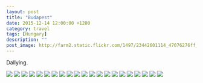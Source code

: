 ```yaml
---
layout: post
title: "Budapest"
date: 2015-12-14 12:00:00 +1200
category: travel
tags: [Hungary]
description: ""
post_image: http://farm2.static.flickr.com/1497/23442601114_47076276ff_o.jpg
---
```

Dallying.

[![](http://farm6.static.flickr.com/5712/23703042019_a4870e663a_c.jpg)](http://farm6.static.flickr.com/5712/23703042019_a77ff99ae3_o.jpg)
[![](http://farm2.static.flickr.com/1561/23444076953_281173945f_c.jpg)](http://farm2.static.flickr.com/1561/23444076953_2b4b422359_o.jpg)
[![](http://farm6.static.flickr.com/5751/23444076373_2fef9d6e7e_c.jpg)](http://farm6.static.flickr.com/5751/23444076373_cf533b6f88_o.jpg)
[![](http://farm2.static.flickr.com/1573/23775184560_b6ea45b4d2_c.jpg)](http://farm2.static.flickr.com/1573/23775184560_3529aabb5a_o.jpg)
[![](http://farm2.static.flickr.com/1613/23775184170_faf48ef99c_c.jpg)](http://farm2.static.flickr.com/1613/23775184170_f9314b779c_o.jpg)
[![](http://farm2.static.flickr.com/1448/23962710562_4677498d4d_c.jpg)](http://farm2.static.flickr.com/1448/23962710562_9c4b8ed7e3_o.jpg)
[![](http://farm2.static.flickr.com/1566/23775183480_76344ce202_c.jpg)](http://farm2.static.flickr.com/1566/23775183480_ddeae2b7d9_o.jpg)
[![](http://farm2.static.flickr.com/1582/24044760556_d545ff5141_c.jpg)](http://farm2.static.flickr.com/1582/24044760556_723fce5f8f_o.jpg)
[![](http://farm2.static.flickr.com/1638/23962709572_a5d2a84fe7_c.jpg)](http://farm2.static.flickr.com/1638/23962709572_8a83b28f82_o.jpg)
[![](http://farm2.static.flickr.com/1691/23703002139_d27812cf06_c.jpg)](http://farm2.static.flickr.com/1691/23703002139_439bb6c228_o.jpg)
[![](http://farm2.static.flickr.com/1520/23703005279_df96288c0f_c.jpg)](http://farm2.static.flickr.com/1520/23703005279_4e3a2a7bd3_o.jpg)
[![](http://farm6.static.flickr.com/5756/23988236291_74495b00eb_c.jpg)](http://farm6.static.flickr.com/5756/23988236291_286862aaf9_o.jpg)
[![](http://farm2.static.flickr.com/1490/23988236161_5482f00160_c.jpg)](http://farm2.static.flickr.com/1490/23988236161_beeceeed71_o.jpg)
[![](http://farm6.static.flickr.com/5793/23988235731_97b3538497_c.jpg)](http://farm6.static.flickr.com/5793/23988235731_a2797ebc2b_o.jpg)
[![](http://farm6.static.flickr.com/5623/23775149360_65e6c06c30_c.jpg)](http://farm6.static.flickr.com/5623/23775149360_4e5a8fe006_o.jpg)
[![](http://farm6.static.flickr.com/5744/23442602784_8724f4d3e9_c.jpg)](http://farm6.static.flickr.com/5744/23442602784_5c59d38c8c_o.jpg)
[![](http://farm2.static.flickr.com/1719/23988235031_7d23ca6ce4_c.jpg)](http://farm2.static.flickr.com/1719/23988235031_e505b6a26e_o.jpg)
[![](http://farm2.static.flickr.com/1454/23962674822_0d81791869_c.jpg)](http://farm2.static.flickr.com/1454/23962674822_7639147277_o.jpg)
[![](http://farm6.static.flickr.com/5693/24070828865_a56b909091_c.jpg)](http://farm6.static.flickr.com/5693/24070828865_cd5df6a453_o.jpg)
[![](http://farm6.static.flickr.com/5707/23442600764_49e7be2f19_c.jpg)](http://farm6.static.flickr.com/5707/23442600764_11cea5d048_o.jpg)
[![](http://farm6.static.flickr.com/5663/23444039583_bde51c1bdb_c.jpg)](http://farm6.static.flickr.com/5663/23444039583_b548aa0f43_o.jpg)

